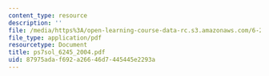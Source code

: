```yaml
---
content_type: resource
description: ''
file: /media/https%3A/open-learning-course-data-rc.s3.amazonaws.com/6-245-multivariable-control-systems-spring-2004/87975adaf692a26646d7445445e2293a_ps7sol_6245_2004.pdf
file_type: application/pdf
resourcetype: Document
title: ps7sol_6245_2004.pdf
uid: 87975ada-f692-a266-46d7-445445e2293a
---
```

